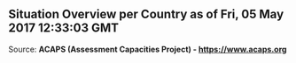 ## Situation Overview per Country as of Fri, 05 May 2017 12:33:03 GMT

Source: **ACAPS (Assessment Capacities Project) - https://www.acaps.org**
